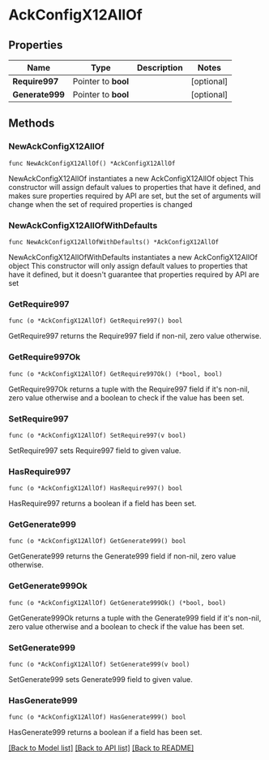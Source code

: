 # AckConfigX12AllOf

## Properties

Name | Type | Description | Notes
------------ | ------------- | ------------- | -------------
**Require997** | Pointer to **bool** |  | [optional] 
**Generate999** | Pointer to **bool** |  | [optional] 

## Methods

### NewAckConfigX12AllOf

`func NewAckConfigX12AllOf() *AckConfigX12AllOf`

NewAckConfigX12AllOf instantiates a new AckConfigX12AllOf object
This constructor will assign default values to properties that have it defined,
and makes sure properties required by API are set, but the set of arguments
will change when the set of required properties is changed

### NewAckConfigX12AllOfWithDefaults

`func NewAckConfigX12AllOfWithDefaults() *AckConfigX12AllOf`

NewAckConfigX12AllOfWithDefaults instantiates a new AckConfigX12AllOf object
This constructor will only assign default values to properties that have it defined,
but it doesn't guarantee that properties required by API are set

### GetRequire997

`func (o *AckConfigX12AllOf) GetRequire997() bool`

GetRequire997 returns the Require997 field if non-nil, zero value otherwise.

### GetRequire997Ok

`func (o *AckConfigX12AllOf) GetRequire997Ok() (*bool, bool)`

GetRequire997Ok returns a tuple with the Require997 field if it's non-nil, zero value otherwise
and a boolean to check if the value has been set.

### SetRequire997

`func (o *AckConfigX12AllOf) SetRequire997(v bool)`

SetRequire997 sets Require997 field to given value.

### HasRequire997

`func (o *AckConfigX12AllOf) HasRequire997() bool`

HasRequire997 returns a boolean if a field has been set.

### GetGenerate999

`func (o *AckConfigX12AllOf) GetGenerate999() bool`

GetGenerate999 returns the Generate999 field if non-nil, zero value otherwise.

### GetGenerate999Ok

`func (o *AckConfigX12AllOf) GetGenerate999Ok() (*bool, bool)`

GetGenerate999Ok returns a tuple with the Generate999 field if it's non-nil, zero value otherwise
and a boolean to check if the value has been set.

### SetGenerate999

`func (o *AckConfigX12AllOf) SetGenerate999(v bool)`

SetGenerate999 sets Generate999 field to given value.

### HasGenerate999

`func (o *AckConfigX12AllOf) HasGenerate999() bool`

HasGenerate999 returns a boolean if a field has been set.


[[Back to Model list]](../README.md#documentation-for-models) [[Back to API list]](../README.md#documentation-for-api-endpoints) [[Back to README]](../README.md)


